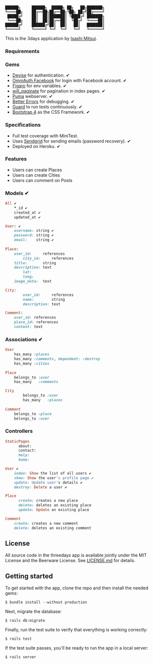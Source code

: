 ```
██████╗     ██████╗  █████╗ ██╗   ██╗███████╗
╚════██╗    ██╔══██╗██╔══██╗╚██╗ ██╔╝██╔════╝
 █████╔╝    ██║  ██║███████║ ╚████╔╝ ███████╗
 ╚═══██╗    ██║  ██║██╔══██║  ╚██╔╝  ╚════██║
██████╔╝    ██████╔╝██║  ██║   ██║   ███████║
╚═════╝     ╚═════╝ ╚═╝  ╚═╝   ╚═╝   ╚══════╝
```
                                             



This is the 3days application by [Isashi Mitsui](https://github.com/Isashi/).


### Requirements

### Gems
* [Devise](https://github.com/plataformatec/devise) for authentication. ✔
*	[OmniAuth Facebook](https://github.com/mkdynamic/omniauth-facebook) for login with Facebook account. ✔
* [Figaro](https://github.com/laserlemon/figaro) for env variables. ✔
* [will_paginate](https://github.com/mislav/will_paginate) for pagination in index pages. ✔
* [Puma](https://github.com/puma/puma) webserver. ✔ 
* [Better Errors](https://github.com/charliesome/better_errors) for debugging. ✔
* [Guard](https://github.com/guard/guard) to run tests continuously. ✔
* [Bootstrap 4](http://materializecss.com) as the CSS Framework. ✔

### Specifications
* Full test coverage with MiniTest.
* Uses [Sendgrid](https://devcenter.heroku.com/articles/sendgrid) for sending emails (password recovery). ✔
* Deployed on Heroku. ✔

### Features
* Users can create Places
* Users can create Cities
* Users can comment on Posts

### Models ✔
```ruby
All ✔
    *_id ✔
    created_at ✔
    updated_at ✔

User: ✔
    username: string ✔
    password: string ✔
    email:    string ✔
      
Place: 
    user_id:     references
 		city_id:     references 
    title:       string
    description: text
 		lat: 
 		long: 
    image_data:  text

City: 
		user_id:     references
		name:        string
		description: text

Comment:
    user_id: references
    place_id: references
    content: text

```


### Associations ✔

```ruby
User 
    has_many :places
    has_many :comments, dependent: :destroy
    has_many :cities
    
Place 
    belongs_to :user
    has_many   :comments

City
		belongs_to :user
		has_many   :places
    
Comment
    belongs_to :place
    belongs_to :user

```
    
### Controllers
```ruby
StaticPages
	  about:
	  contact:
	  help: 
	  home: 

User ✔
    index: Show the list of all users ✔
    show: Show the user's profile page ✔
    update: Update user's details ✔
    destroy: Delete a user ✔

Place
	  create: creates a new place
 	  delete: deletes an existing place
 	  update: Update an existing place

Comment
  	create: creates a new comment
   	delete: deletes an existing comment

```

## License

All source code in the threedays app is available jointly under the MIT License and the Beerware License. See
[LICENSE.md](LICENSE.md) for details.

## Getting started

To get started with the app, clone the repo and then install the needed gems:

```
$ bundle install --without production
```

Next, migrate the database:

```
$ rails db:migrate
```

Finally, run the test suite to verify that everything is working correctly:

```
$ rails test
```

If the test suite passes, you'll be ready to run the app in a local server:

```
$ rails server
```
